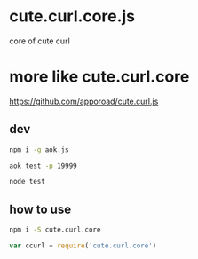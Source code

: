 # cute.curl.core.js
core of cute curl

# more like cute.curl.core
https://github.com/apporoad/cute.curl.js

## dev
```bash
npm i -g aok.js

aok test -p 19999

node test


```


## how to use
```bash
npm i -S cute.curl.core
```

```js
var ccurl = require('cute.curl.core')



```